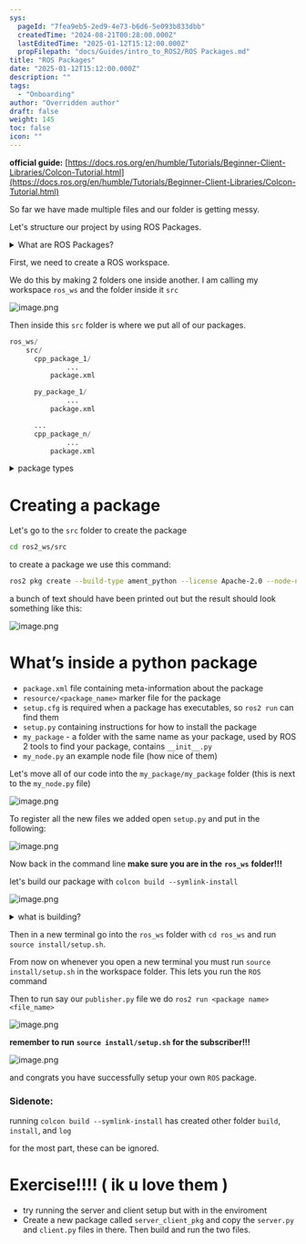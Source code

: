 ```yaml
---
sys:
  pageId: "7fea9eb5-2ed9-4e73-b6d6-5e093b833dbb"
  createdTime: "2024-08-21T00:28:00.000Z"
  lastEditedTime: "2025-01-12T15:12:00.000Z"
  propFilepath: "docs/Guides/intro_to_ROS2/ROS Packages.md"
title: "ROS Packages"
date: "2025-01-12T15:12:00.000Z"
description: ""
tags:
  - "Onboarding"
author: "Overridden author"
draft: false
weight: 145
toc: false
icon: ""
---
```


**official guide:** [https://docs.ros.org/en/humble/Tutorials/Beginner-Client-Libraries/Colcon-Tutorial.html](https://docs.ros.org/en/humble/Tutorials/Beginner-Client-Libraries/Colcon-Tutorial.html)

So far we have made multiple files and our folder is getting messy.

Let's structure our project by using ROS Packages.

<details>

<summary>What are ROS Packages?</summary>

ROS Packages are, as the name implies, packages of code that are highly sharable between ROS developers.

They consist of a folder, `package.xml` file, and source code

```python
      cpp_package_1/
		      ... imagine much code files here ..
          package.xml
```

</details>

First, we need to create a ROS workspace.

We do this by making 2 folders one inside another. I am calling my workspace `ros_ws` and the folder inside it `src`

![image.png](https://prod-files-secure.s3.us-west-2.amazonaws.com/d518164a-d88e-44d1-a4ee-3adb3bd8bce0/70706947-fd18-4537-a67b-e12946812d31/image.png?X-Amz-Algorithm=AWS4-HMAC-SHA256&X-Amz-Content-Sha256=UNSIGNED-PAYLOAD&X-Amz-Credential=ASIAZI2LB466X6BRADWL%2F20250328%2Fus-west-2%2Fs3%2Faws4_request&X-Amz-Date=20250328T021912Z&X-Amz-Expires=3600&X-Amz-Security-Token=IQoJb3JpZ2luX2VjEOr%2F%2F%2F%2F%2F%2F%2F%2F%2F%2FwEaCXVzLXdlc3QtMiJIMEYCIQDdZC8zCoZ1Jocou5f5EnSErY8rYikVzBm3IE8LbME1rAIhAK%2BZGnSDd69z9W3EkpzSwrFialqAXao0eQ70DM%2FoU1vuKv8DCFMQABoMNjM3NDIzMTgzODA1IgwKSsnJoEFqEIMmJuEq3ANWZ0cQOpL0ur6QeEliH2Y6V5oXACuYP6pS0P4kqeVCpm1xr6xX7UHlC7gqALozJZGi80TTo%2BjC9OqvZPr%2FvYtjIk3rv1OhYjWAKcvFmqbL%2FKch9aVSl4bA6uqixIFt7zVll9kg4bFzSEPE%2Fq5okRiaFiFlT5r2cIk%2FZ2NiUGxhYEpN%2FciUp2KGFkfFEvM36AKKjib2CZwyjkNd56DHNyELt4VV3DM1iN0K1C5eODdTPpvc10%2Boxt2Fbd4kOCEI4sRzsF1pzxd9XRZjoA94OVAfbnaMLMz8WDNPxOHTrFZ3%2Bmlkfweg1N%2BEKQ%2BXDeODXMQV%2FFuPEPhTydRTQLglkbr2A9CxR8aFpd1YgNau5YIhGw%2FDXZbBGW%2BVbwWXifVFlj1ONq4iZuGQvYEMtPRiJywCgOAqhLto6uf9yYkCvsfRhjNZ2egSF6uslrHdRkeNEmV%2ByO0S95xRLJQdJukVgjlRjWMcIVrqA%2BnZn1de%2F87coxOvq2KD%2B8vPau4%2F6cEppF%2ByUIqqOayPix8DeHydAizct2qfQCKAMO7PYYqqX1NFP51WotqrqkTFRFIpxl5kNCCiHi6kWU%2Bh39ecDMH%2BO0W1l1pDnGu2v03e0%2BAN4Sfe60UYXGAVsnJFuGir%2FzDB9pe%2FBjqkAemYE755%2FH%2Bo7a43hf6nKlUi9zYnXEPzjQKjY2OWOXbkHUvMFZ7QDtqUiCsFsp98qzEhUSs6eMjFc%2FBhB9h3%2FUdlEHv9koITMVXq%2BpdVrAXNLY9h2eUm6V6%2F%2BtblY19ots1Q7C%2B2gvDOiWopYjD%2F7b6psEe3PLiF1L5O1KNO2aM8uYr50J2ckhY5FPNylXb2aYHtPwK5m%2B06mM1ZeTUaHyoRnQDf&X-Amz-Signature=d0c4596cd19c3f2feefda6991abb72c0bd4a3db5ba6cda890e3b3e90264064d1&X-Amz-SignedHeaders=host&x-id=GetObject)

Then inside this `src` folder is where we put all of our packages.

```python
ros_ws/
    src/
      cpp_package_1/
		      ...
          package.xml

      py_package_1/
		      ...
          package.xml

      ...
      cpp_package_n/
		      ...
          package.xml

```

<details>

<summary>package types</summary>

packages can be either `C++` or python.

the intern file structure is different for each but for this guide we will stick to creating python packages

</details>

# Creating a package

Let's go to the `src` folder to create the package

```bash
cd ros2_ws/src
```

to create a package we use this command:

```bash
ros2 pkg create --build-type ament_python --license Apache-2.0 --node-name my_node my_package
```

a bunch of text should have been printed out but the result should look something like this:

![image.png](https://prod-files-secure.s3.us-west-2.amazonaws.com/d518164a-d88e-44d1-a4ee-3adb3bd8bce0/e6cf1e3f-8512-4a3e-b131-079f800bf3e8/image.png?X-Amz-Algorithm=AWS4-HMAC-SHA256&X-Amz-Content-Sha256=UNSIGNED-PAYLOAD&X-Amz-Credential=ASIAZI2LB466X6BRADWL%2F20250328%2Fus-west-2%2Fs3%2Faws4_request&X-Amz-Date=20250328T021912Z&X-Amz-Expires=3600&X-Amz-Security-Token=IQoJb3JpZ2luX2VjEOr%2F%2F%2F%2F%2F%2F%2F%2F%2F%2FwEaCXVzLXdlc3QtMiJIMEYCIQDdZC8zCoZ1Jocou5f5EnSErY8rYikVzBm3IE8LbME1rAIhAK%2BZGnSDd69z9W3EkpzSwrFialqAXao0eQ70DM%2FoU1vuKv8DCFMQABoMNjM3NDIzMTgzODA1IgwKSsnJoEFqEIMmJuEq3ANWZ0cQOpL0ur6QeEliH2Y6V5oXACuYP6pS0P4kqeVCpm1xr6xX7UHlC7gqALozJZGi80TTo%2BjC9OqvZPr%2FvYtjIk3rv1OhYjWAKcvFmqbL%2FKch9aVSl4bA6uqixIFt7zVll9kg4bFzSEPE%2Fq5okRiaFiFlT5r2cIk%2FZ2NiUGxhYEpN%2FciUp2KGFkfFEvM36AKKjib2CZwyjkNd56DHNyELt4VV3DM1iN0K1C5eODdTPpvc10%2Boxt2Fbd4kOCEI4sRzsF1pzxd9XRZjoA94OVAfbnaMLMz8WDNPxOHTrFZ3%2Bmlkfweg1N%2BEKQ%2BXDeODXMQV%2FFuPEPhTydRTQLglkbr2A9CxR8aFpd1YgNau5YIhGw%2FDXZbBGW%2BVbwWXifVFlj1ONq4iZuGQvYEMtPRiJywCgOAqhLto6uf9yYkCvsfRhjNZ2egSF6uslrHdRkeNEmV%2ByO0S95xRLJQdJukVgjlRjWMcIVrqA%2BnZn1de%2F87coxOvq2KD%2B8vPau4%2F6cEppF%2ByUIqqOayPix8DeHydAizct2qfQCKAMO7PYYqqX1NFP51WotqrqkTFRFIpxl5kNCCiHi6kWU%2Bh39ecDMH%2BO0W1l1pDnGu2v03e0%2BAN4Sfe60UYXGAVsnJFuGir%2FzDB9pe%2FBjqkAemYE755%2FH%2Bo7a43hf6nKlUi9zYnXEPzjQKjY2OWOXbkHUvMFZ7QDtqUiCsFsp98qzEhUSs6eMjFc%2FBhB9h3%2FUdlEHv9koITMVXq%2BpdVrAXNLY9h2eUm6V6%2F%2BtblY19ots1Q7C%2B2gvDOiWopYjD%2F7b6psEe3PLiF1L5O1KNO2aM8uYr50J2ckhY5FPNylXb2aYHtPwK5m%2B06mM1ZeTUaHyoRnQDf&X-Amz-Signature=789e75a59101bba7002b2b970f2518ae3e0c1bc647902c034e149dbf87c053aa&X-Amz-SignedHeaders=host&x-id=GetObject)

# What’s inside a python package

- `package.xml` file containing meta-information about the package
- `resource/<package_name>` marker file for the package
- `setup.cfg` is required when a package has executables, so `ros2 run` can find them
- `setup.py` containing instructions for how to install the package
- `my_package` - a folder with the same name as your package, used by ROS 2 tools to find your package, contains `__init__.py`
- `my_node.py` an example node file (how nice of them)

Let's move all of our code into the `my_package/my_package` folder (this is next to the `my_node.py` file)

![image.png](https://prod-files-secure.s3.us-west-2.amazonaws.com/d518164a-d88e-44d1-a4ee-3adb3bd8bce0/9ce58f11-0da9-4d3e-b86d-506a9685d378/image.png?X-Amz-Algorithm=AWS4-HMAC-SHA256&X-Amz-Content-Sha256=UNSIGNED-PAYLOAD&X-Amz-Credential=ASIAZI2LB466X6BRADWL%2F20250328%2Fus-west-2%2Fs3%2Faws4_request&X-Amz-Date=20250328T021912Z&X-Amz-Expires=3600&X-Amz-Security-Token=IQoJb3JpZ2luX2VjEOr%2F%2F%2F%2F%2F%2F%2F%2F%2F%2FwEaCXVzLXdlc3QtMiJIMEYCIQDdZC8zCoZ1Jocou5f5EnSErY8rYikVzBm3IE8LbME1rAIhAK%2BZGnSDd69z9W3EkpzSwrFialqAXao0eQ70DM%2FoU1vuKv8DCFMQABoMNjM3NDIzMTgzODA1IgwKSsnJoEFqEIMmJuEq3ANWZ0cQOpL0ur6QeEliH2Y6V5oXACuYP6pS0P4kqeVCpm1xr6xX7UHlC7gqALozJZGi80TTo%2BjC9OqvZPr%2FvYtjIk3rv1OhYjWAKcvFmqbL%2FKch9aVSl4bA6uqixIFt7zVll9kg4bFzSEPE%2Fq5okRiaFiFlT5r2cIk%2FZ2NiUGxhYEpN%2FciUp2KGFkfFEvM36AKKjib2CZwyjkNd56DHNyELt4VV3DM1iN0K1C5eODdTPpvc10%2Boxt2Fbd4kOCEI4sRzsF1pzxd9XRZjoA94OVAfbnaMLMz8WDNPxOHTrFZ3%2Bmlkfweg1N%2BEKQ%2BXDeODXMQV%2FFuPEPhTydRTQLglkbr2A9CxR8aFpd1YgNau5YIhGw%2FDXZbBGW%2BVbwWXifVFlj1ONq4iZuGQvYEMtPRiJywCgOAqhLto6uf9yYkCvsfRhjNZ2egSF6uslrHdRkeNEmV%2ByO0S95xRLJQdJukVgjlRjWMcIVrqA%2BnZn1de%2F87coxOvq2KD%2B8vPau4%2F6cEppF%2ByUIqqOayPix8DeHydAizct2qfQCKAMO7PYYqqX1NFP51WotqrqkTFRFIpxl5kNCCiHi6kWU%2Bh39ecDMH%2BO0W1l1pDnGu2v03e0%2BAN4Sfe60UYXGAVsnJFuGir%2FzDB9pe%2FBjqkAemYE755%2FH%2Bo7a43hf6nKlUi9zYnXEPzjQKjY2OWOXbkHUvMFZ7QDtqUiCsFsp98qzEhUSs6eMjFc%2FBhB9h3%2FUdlEHv9koITMVXq%2BpdVrAXNLY9h2eUm6V6%2F%2BtblY19ots1Q7C%2B2gvDOiWopYjD%2F7b6psEe3PLiF1L5O1KNO2aM8uYr50J2ckhY5FPNylXb2aYHtPwK5m%2B06mM1ZeTUaHyoRnQDf&X-Amz-Signature=7deea0f96e22d04926300d5b56818988da571c00ee6eaeb58f816249a0205586&X-Amz-SignedHeaders=host&x-id=GetObject)

To register all the new files we added open `setup.py` and put in the following:

![image.png](https://prod-files-secure.s3.us-west-2.amazonaws.com/d518164a-d88e-44d1-a4ee-3adb3bd8bce0/1cd7c262-4cae-4496-9d75-c178537d24a2/image.png?X-Amz-Algorithm=AWS4-HMAC-SHA256&X-Amz-Content-Sha256=UNSIGNED-PAYLOAD&X-Amz-Credential=ASIAZI2LB466X6BRADWL%2F20250328%2Fus-west-2%2Fs3%2Faws4_request&X-Amz-Date=20250328T021912Z&X-Amz-Expires=3600&X-Amz-Security-Token=IQoJb3JpZ2luX2VjEOr%2F%2F%2F%2F%2F%2F%2F%2F%2F%2FwEaCXVzLXdlc3QtMiJIMEYCIQDdZC8zCoZ1Jocou5f5EnSErY8rYikVzBm3IE8LbME1rAIhAK%2BZGnSDd69z9W3EkpzSwrFialqAXao0eQ70DM%2FoU1vuKv8DCFMQABoMNjM3NDIzMTgzODA1IgwKSsnJoEFqEIMmJuEq3ANWZ0cQOpL0ur6QeEliH2Y6V5oXACuYP6pS0P4kqeVCpm1xr6xX7UHlC7gqALozJZGi80TTo%2BjC9OqvZPr%2FvYtjIk3rv1OhYjWAKcvFmqbL%2FKch9aVSl4bA6uqixIFt7zVll9kg4bFzSEPE%2Fq5okRiaFiFlT5r2cIk%2FZ2NiUGxhYEpN%2FciUp2KGFkfFEvM36AKKjib2CZwyjkNd56DHNyELt4VV3DM1iN0K1C5eODdTPpvc10%2Boxt2Fbd4kOCEI4sRzsF1pzxd9XRZjoA94OVAfbnaMLMz8WDNPxOHTrFZ3%2Bmlkfweg1N%2BEKQ%2BXDeODXMQV%2FFuPEPhTydRTQLglkbr2A9CxR8aFpd1YgNau5YIhGw%2FDXZbBGW%2BVbwWXifVFlj1ONq4iZuGQvYEMtPRiJywCgOAqhLto6uf9yYkCvsfRhjNZ2egSF6uslrHdRkeNEmV%2ByO0S95xRLJQdJukVgjlRjWMcIVrqA%2BnZn1de%2F87coxOvq2KD%2B8vPau4%2F6cEppF%2ByUIqqOayPix8DeHydAizct2qfQCKAMO7PYYqqX1NFP51WotqrqkTFRFIpxl5kNCCiHi6kWU%2Bh39ecDMH%2BO0W1l1pDnGu2v03e0%2BAN4Sfe60UYXGAVsnJFuGir%2FzDB9pe%2FBjqkAemYE755%2FH%2Bo7a43hf6nKlUi9zYnXEPzjQKjY2OWOXbkHUvMFZ7QDtqUiCsFsp98qzEhUSs6eMjFc%2FBhB9h3%2FUdlEHv9koITMVXq%2BpdVrAXNLY9h2eUm6V6%2F%2BtblY19ots1Q7C%2B2gvDOiWopYjD%2F7b6psEe3PLiF1L5O1KNO2aM8uYr50J2ckhY5FPNylXb2aYHtPwK5m%2B06mM1ZeTUaHyoRnQDf&X-Amz-Signature=7e063638e0efdc575cc3dc40bc1f1e0adde5fd181bc24cfbd397e7e5d4c45f7d&X-Amz-SignedHeaders=host&x-id=GetObject)

Now back in the command line **make sure you are in the** **`ros_ws`** **folder!!!**

let's build our package with `colcon build --symlink-install`

![image.png](https://prod-files-secure.s3.us-west-2.amazonaws.com/d518164a-d88e-44d1-a4ee-3adb3bd8bce0/2f2a0d27-b173-48fd-b189-5f5c0ce65619/image.png?X-Amz-Algorithm=AWS4-HMAC-SHA256&X-Amz-Content-Sha256=UNSIGNED-PAYLOAD&X-Amz-Credential=ASIAZI2LB466X6BRADWL%2F20250328%2Fus-west-2%2Fs3%2Faws4_request&X-Amz-Date=20250328T021912Z&X-Amz-Expires=3600&X-Amz-Security-Token=IQoJb3JpZ2luX2VjEOr%2F%2F%2F%2F%2F%2F%2F%2F%2F%2FwEaCXVzLXdlc3QtMiJIMEYCIQDdZC8zCoZ1Jocou5f5EnSErY8rYikVzBm3IE8LbME1rAIhAK%2BZGnSDd69z9W3EkpzSwrFialqAXao0eQ70DM%2FoU1vuKv8DCFMQABoMNjM3NDIzMTgzODA1IgwKSsnJoEFqEIMmJuEq3ANWZ0cQOpL0ur6QeEliH2Y6V5oXACuYP6pS0P4kqeVCpm1xr6xX7UHlC7gqALozJZGi80TTo%2BjC9OqvZPr%2FvYtjIk3rv1OhYjWAKcvFmqbL%2FKch9aVSl4bA6uqixIFt7zVll9kg4bFzSEPE%2Fq5okRiaFiFlT5r2cIk%2FZ2NiUGxhYEpN%2FciUp2KGFkfFEvM36AKKjib2CZwyjkNd56DHNyELt4VV3DM1iN0K1C5eODdTPpvc10%2Boxt2Fbd4kOCEI4sRzsF1pzxd9XRZjoA94OVAfbnaMLMz8WDNPxOHTrFZ3%2Bmlkfweg1N%2BEKQ%2BXDeODXMQV%2FFuPEPhTydRTQLglkbr2A9CxR8aFpd1YgNau5YIhGw%2FDXZbBGW%2BVbwWXifVFlj1ONq4iZuGQvYEMtPRiJywCgOAqhLto6uf9yYkCvsfRhjNZ2egSF6uslrHdRkeNEmV%2ByO0S95xRLJQdJukVgjlRjWMcIVrqA%2BnZn1de%2F87coxOvq2KD%2B8vPau4%2F6cEppF%2ByUIqqOayPix8DeHydAizct2qfQCKAMO7PYYqqX1NFP51WotqrqkTFRFIpxl5kNCCiHi6kWU%2Bh39ecDMH%2BO0W1l1pDnGu2v03e0%2BAN4Sfe60UYXGAVsnJFuGir%2FzDB9pe%2FBjqkAemYE755%2FH%2Bo7a43hf6nKlUi9zYnXEPzjQKjY2OWOXbkHUvMFZ7QDtqUiCsFsp98qzEhUSs6eMjFc%2FBhB9h3%2FUdlEHv9koITMVXq%2BpdVrAXNLY9h2eUm6V6%2F%2BtblY19ots1Q7C%2B2gvDOiWopYjD%2F7b6psEe3PLiF1L5O1KNO2aM8uYr50J2ckhY5FPNylXb2aYHtPwK5m%2B06mM1ZeTUaHyoRnQDf&X-Amz-Signature=76c58dd50f2fb926fa997f90c51f34204b1166f2d5e0767ef7a77b27a4a89ac2&X-Amz-SignedHeaders=host&x-id=GetObject)

<details>

<summary>what is building?</summary>

if you are a CS major at Rose-Hulman you will learn the answer to this in CSSE132

but TLDR; is it combines all the code files into one program that can be run easily 

</details>

Then in a new terminal go into the `ros_ws` folder with `cd ros_ws` and run `source install/setup.sh`. 

From now on whenever you open a new terminal you must run `source install/setup.sh` in the workspace folder. This lets you run the `ROS` command

Then to run say our `publisher.py` file we do `ros2 run <package name> <file_name>`

![image.png](https://prod-files-secure.s3.us-west-2.amazonaws.com/d518164a-d88e-44d1-a4ee-3adb3bd8bce0/4f4b1219-3a44-4632-aa0a-ce3471699f59/image.png?X-Amz-Algorithm=AWS4-HMAC-SHA256&X-Amz-Content-Sha256=UNSIGNED-PAYLOAD&X-Amz-Credential=ASIAZI2LB466X6BRADWL%2F20250328%2Fus-west-2%2Fs3%2Faws4_request&X-Amz-Date=20250328T021912Z&X-Amz-Expires=3600&X-Amz-Security-Token=IQoJb3JpZ2luX2VjEOr%2F%2F%2F%2F%2F%2F%2F%2F%2F%2FwEaCXVzLXdlc3QtMiJIMEYCIQDdZC8zCoZ1Jocou5f5EnSErY8rYikVzBm3IE8LbME1rAIhAK%2BZGnSDd69z9W3EkpzSwrFialqAXao0eQ70DM%2FoU1vuKv8DCFMQABoMNjM3NDIzMTgzODA1IgwKSsnJoEFqEIMmJuEq3ANWZ0cQOpL0ur6QeEliH2Y6V5oXACuYP6pS0P4kqeVCpm1xr6xX7UHlC7gqALozJZGi80TTo%2BjC9OqvZPr%2FvYtjIk3rv1OhYjWAKcvFmqbL%2FKch9aVSl4bA6uqixIFt7zVll9kg4bFzSEPE%2Fq5okRiaFiFlT5r2cIk%2FZ2NiUGxhYEpN%2FciUp2KGFkfFEvM36AKKjib2CZwyjkNd56DHNyELt4VV3DM1iN0K1C5eODdTPpvc10%2Boxt2Fbd4kOCEI4sRzsF1pzxd9XRZjoA94OVAfbnaMLMz8WDNPxOHTrFZ3%2Bmlkfweg1N%2BEKQ%2BXDeODXMQV%2FFuPEPhTydRTQLglkbr2A9CxR8aFpd1YgNau5YIhGw%2FDXZbBGW%2BVbwWXifVFlj1ONq4iZuGQvYEMtPRiJywCgOAqhLto6uf9yYkCvsfRhjNZ2egSF6uslrHdRkeNEmV%2ByO0S95xRLJQdJukVgjlRjWMcIVrqA%2BnZn1de%2F87coxOvq2KD%2B8vPau4%2F6cEppF%2ByUIqqOayPix8DeHydAizct2qfQCKAMO7PYYqqX1NFP51WotqrqkTFRFIpxl5kNCCiHi6kWU%2Bh39ecDMH%2BO0W1l1pDnGu2v03e0%2BAN4Sfe60UYXGAVsnJFuGir%2FzDB9pe%2FBjqkAemYE755%2FH%2Bo7a43hf6nKlUi9zYnXEPzjQKjY2OWOXbkHUvMFZ7QDtqUiCsFsp98qzEhUSs6eMjFc%2FBhB9h3%2FUdlEHv9koITMVXq%2BpdVrAXNLY9h2eUm6V6%2F%2BtblY19ots1Q7C%2B2gvDOiWopYjD%2F7b6psEe3PLiF1L5O1KNO2aM8uYr50J2ckhY5FPNylXb2aYHtPwK5m%2B06mM1ZeTUaHyoRnQDf&X-Amz-Signature=8842a8afc1bbd3e1d7562309825c1ac3bc7b74bc87e2a3643b6f339d23ba8d0b&X-Amz-SignedHeaders=host&x-id=GetObject)

**remember to run** **`source install/setup.sh`** **for the subscriber!!!**

![image.png](https://prod-files-secure.s3.us-west-2.amazonaws.com/d518164a-d88e-44d1-a4ee-3adb3bd8bce0/02121119-dad4-49ec-8356-c956108b4243/image.png?X-Amz-Algorithm=AWS4-HMAC-SHA256&X-Amz-Content-Sha256=UNSIGNED-PAYLOAD&X-Amz-Credential=ASIAZI2LB466X6BRADWL%2F20250328%2Fus-west-2%2Fs3%2Faws4_request&X-Amz-Date=20250328T021912Z&X-Amz-Expires=3600&X-Amz-Security-Token=IQoJb3JpZ2luX2VjEOr%2F%2F%2F%2F%2F%2F%2F%2F%2F%2FwEaCXVzLXdlc3QtMiJIMEYCIQDdZC8zCoZ1Jocou5f5EnSErY8rYikVzBm3IE8LbME1rAIhAK%2BZGnSDd69z9W3EkpzSwrFialqAXao0eQ70DM%2FoU1vuKv8DCFMQABoMNjM3NDIzMTgzODA1IgwKSsnJoEFqEIMmJuEq3ANWZ0cQOpL0ur6QeEliH2Y6V5oXACuYP6pS0P4kqeVCpm1xr6xX7UHlC7gqALozJZGi80TTo%2BjC9OqvZPr%2FvYtjIk3rv1OhYjWAKcvFmqbL%2FKch9aVSl4bA6uqixIFt7zVll9kg4bFzSEPE%2Fq5okRiaFiFlT5r2cIk%2FZ2NiUGxhYEpN%2FciUp2KGFkfFEvM36AKKjib2CZwyjkNd56DHNyELt4VV3DM1iN0K1C5eODdTPpvc10%2Boxt2Fbd4kOCEI4sRzsF1pzxd9XRZjoA94OVAfbnaMLMz8WDNPxOHTrFZ3%2Bmlkfweg1N%2BEKQ%2BXDeODXMQV%2FFuPEPhTydRTQLglkbr2A9CxR8aFpd1YgNau5YIhGw%2FDXZbBGW%2BVbwWXifVFlj1ONq4iZuGQvYEMtPRiJywCgOAqhLto6uf9yYkCvsfRhjNZ2egSF6uslrHdRkeNEmV%2ByO0S95xRLJQdJukVgjlRjWMcIVrqA%2BnZn1de%2F87coxOvq2KD%2B8vPau4%2F6cEppF%2ByUIqqOayPix8DeHydAizct2qfQCKAMO7PYYqqX1NFP51WotqrqkTFRFIpxl5kNCCiHi6kWU%2Bh39ecDMH%2BO0W1l1pDnGu2v03e0%2BAN4Sfe60UYXGAVsnJFuGir%2FzDB9pe%2FBjqkAemYE755%2FH%2Bo7a43hf6nKlUi9zYnXEPzjQKjY2OWOXbkHUvMFZ7QDtqUiCsFsp98qzEhUSs6eMjFc%2FBhB9h3%2FUdlEHv9koITMVXq%2BpdVrAXNLY9h2eUm6V6%2F%2BtblY19ots1Q7C%2B2gvDOiWopYjD%2F7b6psEe3PLiF1L5O1KNO2aM8uYr50J2ckhY5FPNylXb2aYHtPwK5m%2B06mM1ZeTUaHyoRnQDf&X-Amz-Signature=02b603f30b53e567564e172b2b234b852b971124e4ee091f1a397db4577c5842&X-Amz-SignedHeaders=host&x-id=GetObject)

and congrats you have successfully setup your own `ROS` package.

### Sidenote:

running `colcon build --symlink-install` has created other folder `build`, `install`, and `log`

for the most part, these can be ignored.

# Exercise!!!! ( ik u love them )

- try running the server and client setup but with in the enviroment
- Create a new package called `server_client_pkg` and copy the `server.py` and `client.py` files in there. Then build and run the two files.
